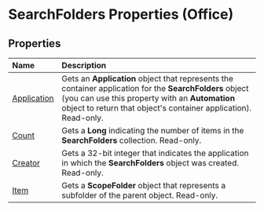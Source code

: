 
# SearchFolders Properties (Office)

## Properties



|**Name**|**Description**|
|:-----|:-----|
|[Application](c499edb2-ca9e-81ec-521c-82527a5fbb54.md)|Gets an  **Application** object that represents the container application for the **SearchFolders** object (you can use this property with an **Automation** object to return that object's container application). Read-only.|
|[Count](d7d34fe2-eafb-58d7-83b5-f23a542abadb.md)|Gets a  **Long** indicating the number of items in the **SearchFolders** collection. Read-only.|
|[Creator](3c1866a1-7ced-b731-0f8e-4afff6d0e071.md)|Gets a 32-bit integer that indicates the application in which the  **SearchFolders** object was created. Read-only.|
|[Item](e3ea4b1a-648e-1266-8a88-ef0cbd978989.md)|Gets a  **ScopeFolder** object that represents a subfolder of the parent object. Read-only.|
